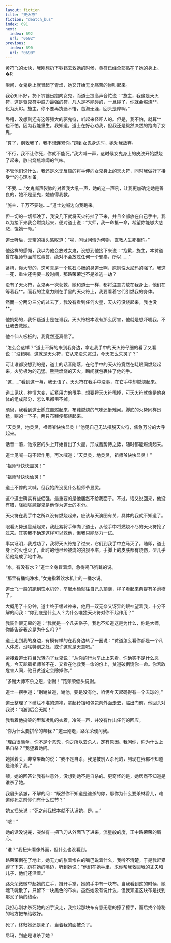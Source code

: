 ```yaml
---
layout: fiction
title: "天火符"
fiction: "deatch_bus"
index: 691
next:
  index: 692
  url: "0692"
previous:
  index: 690
  url: "0690"
---
```

黄符飞的太快，我刚想扔下铃铛去救她的时候，黄符已经全部贴在了她的身上。�R

瞬间，女鬼身上就冒起了青烟，她又开始无比痛苦的惨叫起来。

我心知不好，扔下铃铛迅跑向女鬼，而道士提高声音忙说：“施主，我这是天火符，这是驱鬼符中威力最强的符，凡人是不能碰的，一旦碰了，你就会燃烧**，化为灰烬。施主，你不要再执迷不悟，苦海无涯，回头是岸啊。”

卧槽，没想到还有这等强大的驱鬼符，听起来怪吓人的。但是，我不怕，就算**也不怕，因为我能重生。我知道，道士在好心劝我，但我还是毅然决然的跑向了女鬼。

“算了，别救我了，我不想连累你。”跑到女鬼身边时，她劝我放弃。

“不行，我不让你死，你就不能死。”我大喊一声，这时候女鬼身上的皮肤开始燃烧了起来，散出烧焦难闻的气味。

不管他们说什么，我还是义无反顾的将手伸向女鬼身上的天火符，同时我做好了接受**的心理准备。

“不要……”女鬼嘶声裂肺的对着我大吼一声，她的这一声吼，让我更加确定她是善良的，她不是恶鬼，她值得我救。

“施主，千万不要碰……”道士边喊边向我跑来。

但一切的一切都晚了，我没几下就将天火符扯了下来，并且全部放在自己手中，我以为接下来我会燃烧起来，便对道士说：“大师，我一命抵一命，希望你能够大慈悲，饶她一命。”

道士听后，无奈的摇头感叹道：“唉，问世间情为何物，直教人生死相许。”

他这样的感慨，我以为他会放过女鬼，没想到他接下来说：“抱歉，施主，本贫道曾在祖师爷面前过毒誓，绝对不会放过任何一个邪祟，所以……”

卧槽，你大爷的，这可真是一个铁石心肠的臭道士啊，原则性太尼玛的强了。我这一死，重生还需要一段时间，那路荣荣岂不是难逃一劫？

没有了天火符，女鬼再一次获救，她和道士一样，都将注意力放在我身上，他们在等着我**。而我的注意力则在手里的天火符上，我要看着它们引燃我的身体。

然而一分两分三分的过去了，我没有看到任何火星，天火符没烧起来，我也没**。

他奶奶的，我怀疑道士是在诓我，天火符根本没有那么厉害，他就是想吓唬我，不让我去救她。

他个仙人板板的，我竟然还真信了。

“怎么会这样？”道士不解的来到我身边，拿走我手中的天火符仔细的看了又看说：“没错啊，这就是天火符，它从来没失灵过，今天怎么失灵了？”

可让谁都没想到的是，道士的话音刚落，在他手中的天火符竟然在眨眼间燃烧起来，火势极为的迅猛。熊熊燃烧的天火，瞬间就包裹住了他的手。

“这……”看到这一幕，我无语了。天火符在我手中没事，在它手中却燃烧起来。

道士见状，神情大变，赶紧用力的甩手，想要将天火符甩掉，可天火符就像是他身体的组成部分，怎么甩都甩不掉。

须臾，我看到道士脚底自燃起来，布鞋燃烧的气味还挺难闻。脚底的火势同样迅猛，唰的一下子，两只布鞋便都烧起来。

“天灵灵，地灵灵，祖师爷快快显灵！”他见自己无法摆脱天火符，焦急万分的大呼起来。

话音一落，他浓密的头上开始冒出了火星，形成蓄势待之势，随时都能燃烧起来。

道士见喊一句不起作用，再次喊道：“天灵灵，地灵灵，祖师爷快快显灵！”

“祖师爷快快显灵！”

“祖师爷快快仙灵！”

道士不停的大喊，但我始终没见什么祖师爷显灵。

这个道士确实有些倔强，最重要的是他居然不给我面子。不过，话又说回来，他没有错，降妖除魔捉鬼是他作为道士的本分。

天火符在我手中之所以没有燃烧起来，应该与天演图有关，具体的我就不知道了。

眼看火势迅蔓延起来，我赶紧将手伸向了道士，从他手中将燃烧不尽的天火符抢了过来。其实我不确定这样可以救他，但我只能尽力一试。

事实证明，我成功了，我将天火符抢了过来，它们到我手中立马灭了。随即，道士身上的火也灭了，此时的他已经被烧的狼狈不堪，手脚上的皮肤都有烧伤，型几乎给他烧成了地中海。

“水，有没有水？”道士全身冒着烟，急得鸡飞狗跳的说。

“那里有桶纯净水。”女鬼指着饮水机上的一桶水说。

道士飞一般的跑到饮水机旁，举起水桶就往自己头顶浇，样子看起来甭提有多滑稽了。

大概用了十分钟，道士终于缓过神来，他用一双无奈又讶异的眼神望着我，十分不解的问我：“你到底是什么人？为什么唯独天火符对你不起作用？”

我装作很无辜的道：“我就是一个凡夫俗子，我也不知道这是为什么，你是大师，你能告诉我这是为什么吗？”

道士走到我的身边，有模有样的在我身边转了一圈说：“贫道怎么看你都是一个凡人体质，没啥特别之处，或许这就是天意吧。”

紧接着道士将目光转向了女鬼说：“从你的行为举止上来看，你确实不是什么恶鬼，今天趁着祖师爷不在，又看在他救我一命的份上，贫道破例饶你一命。你若敢危害人间，他日贫道定会除掉你。”

“多谢大师不杀之恩，谢谢！”路荣荣低头说谢。

道士一摆手道：“别谢贫道，谢他，要是没有他，咱俩今天起码得有一个去球的。”

道士整理了下破烂不堪的道袍，拿起铃铛和包包向外面走去，临出门前，他回头对我说：“咱们后会无期！”

我看着他搞笑的型和凌乱的衣着，冷笑一声，并没有作出任何的回应。

“你为什么要拼命的帮我？”道士刚走，路荣荣便问我。

“理由很简单，你不是个恶鬼，你之所以去杀人，定有原因。我问你，你为什么上吊自杀？”我望着她问。

她摇着头，非常果断的说：“我不是自杀，我是被别人杀死的，到现在我都不知道是谁杀了我。”

额，她的回答让我有些意外，没想到她不是自杀的。更奇怪的是，她居然不知道是谁杀了她。

我眉头紧皱，不解的问：“既然你不知道是谁杀的你，那你为什么要杀林香儿，难道你死之前你们有什么过节？”

她又摇头说：“死之前我根本就不认识她，是……”

“嗖！”

她的话没说完，突然有一把飞刀从外面飞了进来，流星般的度，正中路荣荣的眉心。

“谁？”我扭头看像外面，但什么也没看到。

路荣荣倒在了地上，她无力的张着惨白的嘴巴说着什么，我听不清楚。于是我赶紧蹲了下来，趴在她的嘴边，听到她说：“他们在她手里，求你帮我救回我的丈夫和儿子，他们还活着。”

路荣荣微微举起她的左手，摊开手掌，她的手中有一块布。当我看到这的时候，她魂飞魄散了，只留下一块黑色的布块。虽然她没有说什么，但我知道这块布是找到那父子俩的线索。

我担心刚才杀死她的凶手没走，我捡起那块布有意无意的擦了擦手，而后找个隐秘的地方把布给收好。

死了，终归她还是死了，当着我的面被杀了。

尼玛，到底是谁杀了她？